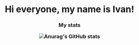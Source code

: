 <h1 align="center">Hi everyone, my name is Ivan!</h1>
<h3 align="center">

My stats

![Anurag's GitHub stats](https://github-readme-stats.vercel.app/api?username=kernel-paniccc&theme=github_dark)

</h3>
